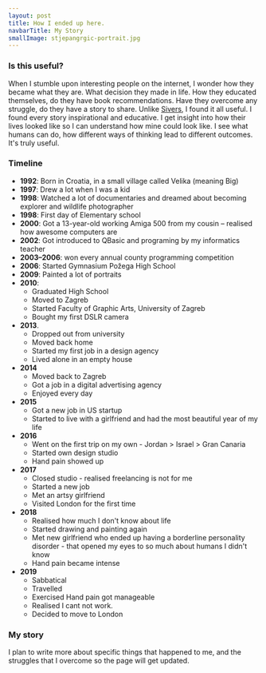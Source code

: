 ```yaml
---
layout: post
title: How I ended up here.
navbarTitle: My Story
smallImage: stjepangrgic-portrait.jpg
---
```


### Is this useful?
When I stumble upon interesting people on the internet, I wonder how they became what they are. What decision they made in life. How they educated themselves, do they have book recommendations. Have they overcome any struggle, do they have a story to share. Unlike [Sivers](https://sivers.org/about), I found it all useful. I found every story inspirational and educative. I get insight into how their lives looked like so I can understand how mine could look like. I see what humans can do, how different ways of thinking lead to different outcomes. It's truly useful.

### Timeline
- **1992**: Born in Croatia, in a small village called Velika (meaning Big)
- **1997**: Drew a lot when I was a kid
- **1998**: Watched a lot of documentaries and dreamed about becoming explorer and wildlife photographer
- **1998**: First day of Elementary school
- **2000**: Got a 13-year-old working Amiga 500 from my cousin – realised how awesome computers are
- **2002**: Got introduced to QBasic and programing by my informatics teacher
- **2003–2006**: won every annual county programming competition
- **2006**: Started Gymnasium Požega High School
- **2009**: Painted a lot of portraits
- **2010**:
  - Graduated High School
  - Moved to Zagreb
  - Started Faculty of Graphic Arts, University of Zagreb
  - Bought my first DSLR camera
- **2013**.
  - Dropped out from university
  - Moved back home
  - Started my first job in a design agency
  - Lived alone in an empty house
- **2014**
  - Moved back to Zagreb
  - Got a job in a digital advertising agency
  - Enjoyed every day
- **2015**
  - Got a new job in US startup
  - Started to live with a girlfriend and had the most beautiful year of my life
- **2016**
  - Went on the first trip on my own - Jordan > Israel > Gran Canaria
  - Started own design studio
  - Hand pain showed up
- **2017**
  - Closed studio - realised freelancing is not for me
  - Started a new job
  - Met an artsy girlfriend
  - Visited London for the first time
- **2018**
  - Realised how much I don't know about life
  - Started drawing and painting again
  - Met new girlfriend who ended up having a borderline personality disorder - that opened my eyes to so much about humans I didn't know
  - Hand pain became intense
- **2019**
  - Sabbatical
  - Travelled
  - Exercised Hand pain got manageable
  - Realised I cant not work.
  - Decided to move to London

### My story
I plan to write more about specific things that happened to me, and the struggles that I overcome so the page will get updated.

<script>
import simg from '@/components/simg.vue'
export default {
  components: {
    simg
  }
}
</script>
<style lang="stylus">
.my-story
  &__nav
    color #fafafa
    a:hover
      color #111
  .page-title
    margin-top: 60vh;
  .page-header
    overflow: hidden;
    border-bottom: none;
  .page-title
    color #fff
  .small-image
    object-fit: cover;
    width: 100vw
    height: 90vh;
    position: fixed;
  .info 
    position: relative;
    z-index: 2
    background-color: #fff;
    /*color #eee*/
  .content
    position: relative;
    z-index: 9;
    background-color: #fff;
</style> 
